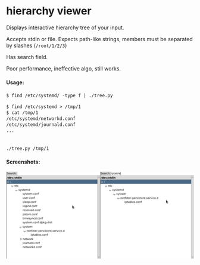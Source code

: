 hierarchy viewer
================

Displays interactive hierarchy tree of your input.

Accepts stdin or file. Expects path-like strings, members must be separated by slashes (`/root/1/2/3`)

Has search field.

Poor performance, ineffective algo, still works.

#### Usage:

```shell
$ find /etc/systemd/ -type f | ./tree.py
```

```shell
$ find /etc/systemd > /tmp/1
$ cat /tmp/1
/etc/systemd/networkd.conf
/etc/systemd/journald.conf
...


./tree.py /tmp/1
```

#### Screenshots:

![screen](./doc/screen.png)

